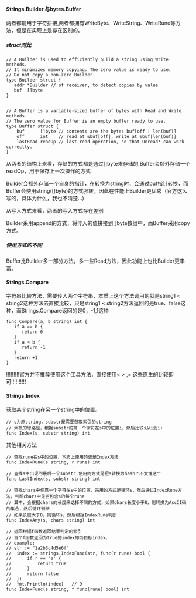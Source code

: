 #### Strings.Builder 与bytes.Buffer

两者都能用于字符拼接,两者都拥有WriteByte、WriteString、WriteRune等方法，但是在实现上是存在区别的。

##### struct对比

```
// A Builder is used to efficiently build a string using Write methods.
// It minimizes memory copying. The zero value is ready to use.
// Do not copy a non-zero Builder.
type Builder struct {
   addr *Builder // of receiver, to detect copies by value
   buf  []byte
}


// A Buffer is a variable-sized buffer of bytes with Read and Write methods.
// The zero value for Buffer is an empty buffer ready to use.
type Buffer struct {
	buf      []byte // contents are the bytes buf[off : len(buf)]
	off      int    // read at &buf[off], write at &buf[len(buf)]
	lastRead readOp // last read operation, so that Unread* can work correctly.
}
```

从两者的结构上来看，存储的方式都是通过[]byte来存储的,Buffer会额外存储一个readOp，用于保存上一次操作的方式

Builder会额外存储一个自身的指针，在转换为string时，会通过buf指针转换，而Buffer会使用string([]byte)的方式强转。因此在性能上Builder更优秀（官方这么写的，具体为什么，我也不清楚...)

从写入方式来看，两者的写入方式存在差别

Builder采用append的方式，将传入的值拼接到[]byte数组中，而Buffer采用copy方式。



##### 使用方式的不同

Buffer比Builder多一部分方法，多一些Read方法，因此功能上也比Builder更丰富。



#### Strings.Compare

字符串比较方法，需要传入两个字符串，本质上这个方法调用的就是string1 < string2这种方法去直接比较，只是string1 < string2方法返回的是true、false这种，而Strings.Compare返回的是0，-1,1这种

```
func Compare(a, b string) int {
   if a == b {
      return 0
   }
   if a < b {
      return -1
   }
   return +1
}
```

!!!!!!!!!官方并不推荐使用这个工具方法，直接使用< > ,= 这些原生的比较即可!!!!!!!!!!



#### Strings.Index

获取某个string在另一个string中的位置。

```
// s为原string，substr是需要获取索引的string
// 大概的思路是，根据substr的第一个字符在s中的位置i，然后比较s从i到i+
func Index(s, substr string) int 
```

其他相关方法

```
// 查找rune在s中的位置，本质上使用的还是Index方法
func IndexRune(s string, r rune) int

// 查找s中出现的最后一个substr,使用的方式是把s转换为hash？不太懂这个
func LastIndex(s, substr string) int 

// 查找chars中任意一个字符在s中的位置，采用的方式是循环s，然后通过IndexRune方法，判断chars中是否包含s的每个rune
// 其中，会根据chars的长度来选择不同的方式，如果chars长度小于8，则转换为AscII码的集合，然后循环判断
// 如果长度大于8，则循环s，然后根据IndexRune判断
func IndexAny(s, chars string) int

// 返回根据f函数返回结果判定的索引
// 首个f函数返回为true的index即为目标index。
// example:
// str := "1a2b3c4d5e6f"
//	index := strings.IndexFunc(str, func(r rune) bool {
//		if r == 'e' {
//			return true
//		}
//		return false
//	})
//	fmt.Println(index)   // 9
func IndexFunc(s string, f func(rune) bool) int
```


